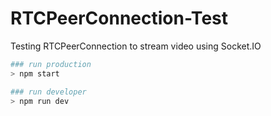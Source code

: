 # RTCPeerConnection-Test
Testing RTCPeerConnection to stream video using Socket.IO
```bash
### run production
> npm start

### run developer
> npm run dev

```

